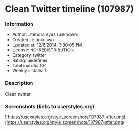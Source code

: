 # Clean Twitter timeline (107987)

### Information
- Author: Jitendra Vyas (unknown)
- Created at: unknown
- Updated at: 12/6/2014, 3:30:05 PM
- License: NO-REDISTRIBUTION
- Category: twitter
- Rating: undefined
- Total installs: 104
- Weekly installs: 1


### Description
Clean twitter


### Screenshots (links to userstyles.org)
![https://userstyles.org/style_screenshots/107987-after.png](https://userstyles.org/style_screenshots/107987-after.png)


